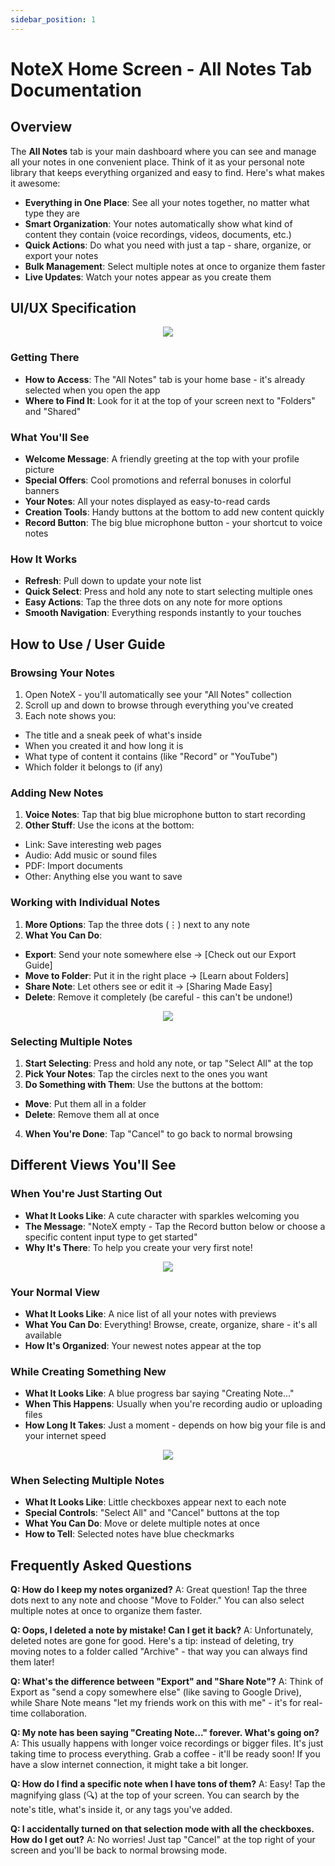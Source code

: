 ```yaml
---
sidebar_position: 1
---
```


# NoteX Home Screen - All Notes Tab Documentation

## Overview

The **All Notes** tab is your main dashboard where you can see and manage all your notes in one convenient place. Think of it as your personal note library that keeps everything organized and easy to find. Here's what makes it awesome:

- **Everything in One Place**: See all your notes together, no matter what type they are
- **Smart Organization**: Your notes automatically show what kind of content they contain (voice recordings, videos, documents, etc.)
- **Quick Actions**: Do what you need with just a tap - share, organize, or export your notes
- **Bulk Management**: Select multiple notes at once to organize them faster
- **Live Updates**: Watch your notes appear as you create them

## UI/UX Specification

<p align="center">
<img src="https://pub-661d733d32f14d8684c7617d2f2e3372.r2.dev/docs/home_fullnotes.png"/> 
</p>

### Getting There

- **How to Access**: The "All Notes" tab is your home base - it's already selected when you open the app
- **Where to Find It**: Look for it at the top of your screen next to "Folders" and "Shared"

### What You'll See

- **Welcome Message**: A friendly greeting at the top with your profile picture
- **Special Offers**: Cool promotions and referral bonuses in colorful banners
- **Your Notes**: All your notes displayed as easy-to-read cards
- **Creation Tools**: Handy buttons at the bottom to add new content quickly
- **Record Button**: The big blue microphone button - your shortcut to voice notes

### How It Works

- **Refresh**: Pull down to update your note list
- **Quick Select**: Press and hold any note to start selecting multiple ones
- **Easy Actions**: Tap the three dots on any note for more options
- **Smooth Navigation**: Everything responds instantly to your touches

## How to Use / User Guide

### Browsing Your Notes

1. Open NoteX - you'll automatically see your "All Notes" collection
2. Scroll up and down to browse through everything you've created
3. Each note shows you:

- The title and a sneak peek of what's inside
- When you created it and how long it is
- What type of content it contains (like "Record" or "YouTube")
- Which folder it belongs to (if any)

### Adding New Notes

1. **Voice Notes**: Tap that big blue microphone button to start recording
2. **Other Stuff**: Use the icons at the bottom:

- Link: Save interesting web pages
- Audio: Add music or sound files
- PDF: Import documents
- Other: Anything else you want to save

### Working with Individual Notes

1. **More Options**: Tap the three dots (⋮) next to any note
2. **What You Can Do**:

- **Export**: Send your note somewhere else → [Check out our Export Guide]
- **Move to Folder**: Put it in the right place → [Learn about Folders]
- **Share Note**: Let others see or edit it → [Sharing Made Easy]
- **Delete**: Remove it completely (be careful - this can't be undone!)

<p align="center">
<img src="https://pub-661d733d32f14d8684c7617d2f2e3372.r2.dev/docs/home_multiselect.png"/>
</p>

### Selecting Multiple Notes

1. **Start Selecting**: Press and hold any note, or tap "Select All" at the top
2. **Pick Your Notes**: Tap the circles next to the ones you want
3. **Do Something with Them**: Use the buttons at the bottom:

- **Move**: Put them all in a folder
- **Delete**: Remove them all at once

4. **When You're Done**: Tap "Cancel" to go back to normal browsing

## Different Views You'll See

### When You're Just Starting Out

- **What It Looks Like**: A cute character with sparkles welcoming you
- **The Message**: "NoteX empty - Tap the Record button below or choose a specific content input type to get started"
- **Why It's There**: To help you create your very first note!

<p align="center">
<img src="https://pub-661d733d32f14d8684c7617d2f2e3372.r2.dev/docs/home_emptynote.png"/>
</p>

### Your Normal View

- **What It Looks Like**: A nice list of all your notes with previews
- **What You Can Do**: Everything! Browse, create, organize, share - it's all available
- **How It's Organized**: Your newest notes appear at the top

### While Creating Something New

- **What It Looks Like**: A blue progress bar saying "Creating Note..."
- **When This Happens**: Usually when you're recording audio or uploading files
- **How Long It Takes**: Just a moment - depends on how big your file is and your internet speed

<p align="center">
<img src="https://pub-661d733d32f14d8684c7617d2f2e3372.r2.dev/docs/home_creatingnote.png"/>
</p>

### When Selecting Multiple Notes

- **What It Looks Like**: Little checkboxes appear next to each note
- **Special Controls**: "Select All" and "Cancel" buttons at the top
- **What You Can Do**: Move or delete multiple notes at once
- **How to Tell**: Selected notes have blue checkmarks

## Frequently Asked Questions

**Q: How do I keep my notes organized?**
A: Great question! Tap the three dots next to any note and choose "Move to Folder." You can also select multiple notes at once to organize them faster.

**Q: Oops, I deleted a note by mistake! Can I get it back?**
A: Unfortunately, deleted notes are gone for good. Here's a tip: instead of deleting, try moving notes to a folder called "Archive" - that way you can always find them later!

**Q: What's the difference between "Export" and "Share Note"?**
A: Think of Export as "send a copy somewhere else" (like saving to Google Drive), while Share Note means "let my friends work on this with me" - it's for real-time collaboration.

**Q: My note has been saying "Creating Note..." forever. What's going on?**
A: This usually happens with longer voice recordings or bigger files. It's just taking time to process everything. Grab a coffee - it'll be ready soon! If you have a slow internet connection, it might take a bit longer.

**Q: How do I find a specific note when I have tons of them?**
A: Easy! Tap the magnifying glass (🔍) at the top of your screen. You can search by the note's title, what's inside it, or any tags you've added.

**Q: I accidentally turned on that selection mode with all the checkboxes. How do I get out?**
A: No worries! Just tap "Cancel" at the top right of your screen and you'll be back to normal browsing mode.
